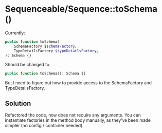 # Sequenceable/Sequence::toSchema()

Currently:

```php
public function toSchema(
    SchemaFactory $schemaFactory,
    TypeDetailsFactory $typeDetailsFactory,
): Schema {}
```

Should be changed to:

```php
public function toSchema(): Schema {}
```

But I need to figure out how to provide access to the SchemaFactory and TypeDetailsFactory.

## Solution

Refactored the code, now does not require any arguments.
You can instantiate factories in the method body manually, as they've
been made simpler (no config / container needed).
